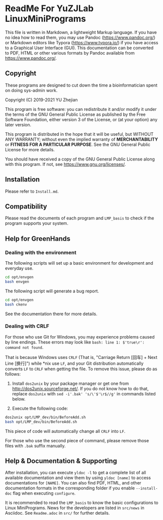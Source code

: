 # ReadMe For YuZJLab LinuxMiniPrograms

This file is written in Markdown, a lightweight Markup language. If you have no idea how to read them, you may use Pandoc (<https://www.pandoc.org/>) or Markdown editors like Typora (<https://www.typora.io/>) if you have access to a Graphical User Interface (GUI). This documentation can be converted to PDF, HTML or other various formats by Pandoc available from <https://www.pandoc.org/>. 

## Copyright

These programs are designed to cut down the time a bioinformatician spent on doing sys-admin work.

Copyright (C) 2019-2021 YU Zhejian

This program is free software: you can redistribute it and/or modify it under the terms of the GNU General Public License as published by the Free Software Foundation, either version 3 of the License, or (at your option) any later version.

This program is distributed in the hope that it will be useful, but WITHOUT ANY WARRANTY; without even the implied warranty of **MERCHANTABILITY** or **FITNESS FOR A PARTICULAR PURPOSE**.  See the GNU General Public License for more details.

You should have received a copy of the GNU General Public License along with this program.  If not, see <https://www.gnu.org/licenses/>.

## Installation

Please refer to `Install.md`.

## Compatibility

Please read the documents of each program and `LMP_basis` to check if the program supports your system.

## Help for GreenHands

### Dealing with the environment

The following scripts will set up a basic environment for development and everyday use.

```bash
cd opt/envgen
bash envgen
```

The following script will generate a bug report.

```bash
cd opt/envgen
bash ckenv
```

See the documentation there for more details.

### Dealing with CRLF

For those who use Git for Windows, you may experience problems caused by line endings. These errors may look like `bash: line 1: $'true\r': command not found`.

That is because Windows uses `CRLF` (That is, "Carriage Return [回车] + Next Line [换行]") while *nix use `LF`, and your Git distribution automatically converts `LF` to `CRLF` when getting the file. To remove this issue, please do as follows:

1. Install `dos2unix` by your package manager or get one from <http://dos2unix.sourceforge.net/>. If you do not know how to do that, replace `dos2unix` with `sed -i'.bak' 's/\'$'\r$//g'` in commands listed below.

2. Execute the following code:

```bash
dos2unix opt/LMP_dev/bin/BeforeAdd.sh
bash opt/LMP_dev/bin/BeforeAdd.sh
```

This piece of code will automatically change all `CRLF` into `LF`.

For those who use the second piece of command, please remove those files with `.bak` suffix manually.

## Help \& Documentation \& Supporting

After installation, you can execute `yldoc -l` to get a complete list of all available documentation and view them by using `yldoc [name]` to access documentations for `[NAME]`. You can also find PDF, HTML, and other documentation formats in the corresponding folder if you enable `--install-doc` flag when executing `configure`.

It is recommended to read the `LMP_basis` to know the basic configurations to Linux MiniPrograms. News for the developers are listed in `src/news` in Asciidoc. See `Readme.adoc` in `src/` for further details.
